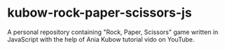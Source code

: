 # kubow-rock-paper-scissors-js
A personal repository containing "Rock, Paper, Scissors" game written in JavaScript with the help of Ania Kubow tutorial vido on YouTube.
